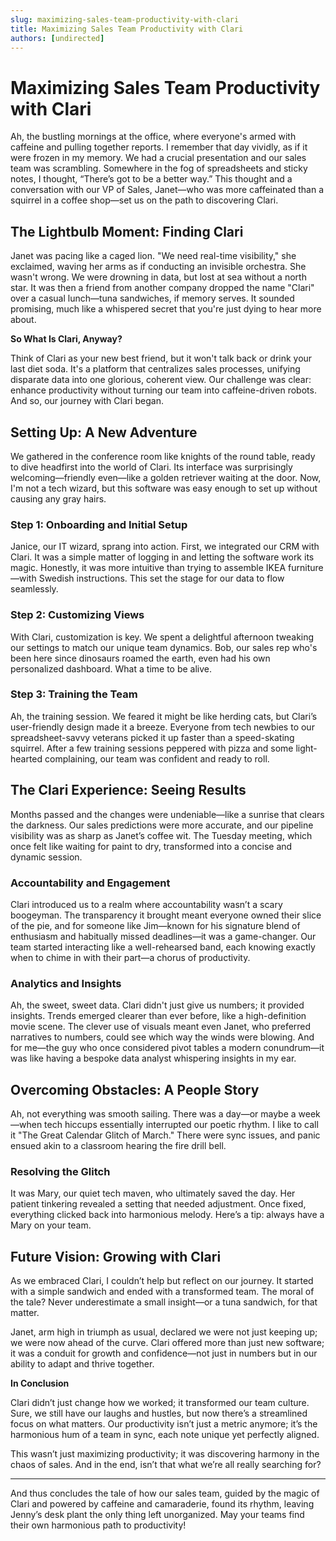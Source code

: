 ```yaml
---
slug: maximizing-sales-team-productivity-with-clari
title: Maximizing Sales Team Productivity with Clari
authors: [undirected]
---
```



# Maximizing Sales Team Productivity with Clari

Ah, the bustling mornings at the office, where everyone's armed with caffeine and pulling together reports. I remember that day vividly, as if it were frozen in my memory. We had a crucial presentation and our sales team was scrambling. Somewhere in the fog of spreadsheets and sticky notes, I thought, “There’s got to be a better way.” This thought and a conversation with our VP of Sales, Janet—who was more caffeinated than a squirrel in a coffee shop—set us on the path to discovering Clari.

## The Lightbulb Moment: Finding Clari

Janet was pacing like a caged lion. "We need real-time visibility," she exclaimed, waving her arms as if conducting an invisible orchestra. She wasn't wrong. We were drowning in data, but lost at sea without a north star. It was then a friend from another company dropped the name "Clari" over a casual lunch—tuna sandwiches, if memory serves. It sounded promising, much like a whispered secret that you're just dying to hear more about.

**So What Is Clari, Anyway?**

Think of Clari as your new best friend, but it won't talk back or drink your last diet soda. It's a platform that centralizes sales processes, unifying disparate data into one glorious, coherent view. Our challenge was clear: enhance productivity without turning our team into caffeine-driven robots. And so, our journey with Clari began.

## Setting Up: A New Adventure

We gathered in the conference room like knights of the round table, ready to dive headfirst into the world of Clari. Its interface was surprisingly welcoming—friendly even—like a golden retriever waiting at the door. Now, I'm not a tech wizard, but this software was easy enough to set up without causing any gray hairs.

### Step 1: Onboarding and Initial Setup

Janice, our IT wizard, sprang into action. First, we integrated our CRM with Clari. It was a simple matter of logging in and letting the software work its magic. Honestly, it was more intuitive than trying to assemble IKEA furniture—with Swedish instructions. This set the stage for our data to flow seamlessly.

### Step 2: Customizing Views

With Clari, customization is key. We spent a delightful afternoon tweaking our settings to match our unique team dynamics. Bob, our sales rep who's been here since dinosaurs roamed the earth, even had his own personalized dashboard. What a time to be alive.

### Step 3: Training the Team

Ah, the training session. We feared it might be like herding cats, but Clari’s user-friendly design made it a breeze. Everyone from tech newbies to our spreadsheet-savvy veterans picked it up faster than a speed-skating squirrel. After a few training sessions peppered with pizza and some light-hearted complaining, our team was confident and ready to roll.

## The Clari Experience: Seeing Results

Months passed and the changes were undeniable—like a sunrise that clears the darkness. Our sales predictions were more accurate, and our pipeline visibility was as sharp as Janet’s coffee wit. The Tuesday meeting, which once felt like waiting for paint to dry, transformed into a concise and dynamic session.

### Accountability and Engagement

Clari introduced us to a realm where accountability wasn’t a scary boogeyman. The transparency it brought meant everyone owned their slice of the pie, and for someone like Jim—known for his signature blend of enthusiasm and habitually missed deadlines—it was a game-changer. Our team started interacting like a well-rehearsed band, each knowing exactly when to chime in with their part—a chorus of productivity.

### Analytics and Insights

Ah, the sweet, sweet data. Clari didn't just give us numbers; it provided insights. Trends emerged clearer than ever before, like a high-definition movie scene. The clever use of visuals meant even Janet, who preferred narratives to numbers, could see which way the winds were blowing. And for me—the guy who once considered pivot tables a modern conundrum—it was like having a bespoke data analyst whispering insights in my ear.

## Overcoming Obstacles: A People Story

Ah, not everything was smooth sailing. There was a day—or maybe a week—when tech hiccups essentially interrupted our poetic rhythm. I like to call it "The Great Calendar Glitch of March." There were sync issues, and panic ensued akin to a classroom hearing the fire drill bell.

### Resolving the Glitch

It was Mary, our quiet tech maven, who ultimately saved the day. Her patient tinkering revealed a setting that needed adjustment. Once fixed, everything clicked back into harmonious melody. Here’s a tip: always have a Mary on your team. 

## Future Vision: Growing with Clari

As we embraced Clari, I couldn’t help but reflect on our journey. It started with a simple sandwich and ended with a transformed team. The moral of the tale? Never underestimate a small insight—or a tuna sandwich, for that matter. 

Janet, arm high in triumph as usual, declared we were not just keeping up; we were now ahead of the curve. Clari offered more than just new software; it was a conduit for growth and confidence—not just in numbers but in our ability to adapt and thrive together.

**In Conclusion**

Clari didn’t just change how we worked; it transformed our team culture. Sure, we still have our laughs and hustles, but now there’s a streamlined focus on what matters. Our productivity isn’t just a metric anymore; it’s the harmonious hum of a team in sync, each note unique yet perfectly aligned. 

This wasn’t just maximizing productivity; it was discovering harmony in the chaos of sales. And in the end, isn’t that what we’re all really searching for?

---

And thus concludes the tale of how our sales team, guided by the magic of Clari and powered by caffeine and camaraderie, found its rhythm, leaving Jenny’s desk plant the only thing left unorganized. May your teams find their own harmonious path to productivity!